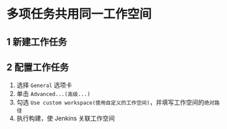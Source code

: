 # 多项任务共用同一工作空间

## 1 新建工作任务

## 2 配置工作任务

1. 选择 ```General``` 选项卡
2. 单击 ```Advanced...(高级...)```
3. 勾选 ```Use custom workspace(使用自定义的工作空间)```，并填写工作空间的```绝对路径```
4. 执行构建，使 Jenkins 关联工作空间

